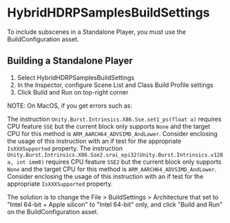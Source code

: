 # HybridHDRPSamplesBuildSettings

To include subscenes in a Standalone Player, you must use the BuildConfiguration asset.

## Building a Standalone Player

1. Select HybridHDRPSamplesBuildSettings
2. In the Inspector, configure Scene List and Class Build Profile settings
3. Click Build and Run on top-right corner

NOTE: On MacOS, if you get errors such as:

The instruction `Unity.Burst.Intrinsics.X86.Sse.set1_ps(float a)` requires CPU feature `SSE` but the current block only supports `None` and the target CPU for this method is `ARM_AARCH64_ADVSIMD_AndLower`. Consider enclosing the usage of this instruction with an if test for the appropriate `IsXXXSupported` property.
The instruction `Unity.Burst.Intrinsics.X86.Sse2.srai_epi32(Unity.Burst.Intrinsics.v128 a, int imm8)` requires CPU feature `SSE2` but the current block only supports `None` and the target CPU for this method is `ARM_AARCH64_ADVSIMD_AndLower`. Consider enclosing the usage of this instruction with an if test for the appropriate `IsXXXSupported` property.

The solution is to change the File > BuildSettings > Architecture that set to "Intel 64-bit + Apple silicon" to "Intel 64-bit" only, and click "Build and Run" on the BuildConfiguration asset.
